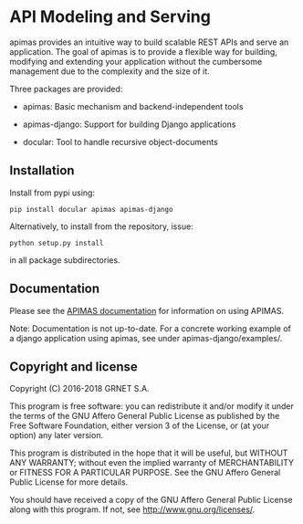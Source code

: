 API Modeling and Serving
========================

apimas provides an intuitive way to build scalable REST APIs and
serve an application. The goal of apimas is to provide a flexible
way for building, modifying and extending your application without
the cumbersome management due to the complexity and the size of it.

Three packages are provided:

* apimas: Basic mechanism and backend-independent tools

* apimas-django: Support for building Django applications

* docular: Tool to handle recursive object-documents


Installation
------------

Install from pypi using:

```
pip install docular apimas apimas-django
```

Alternatively, to install from the repository, issue:

```
python setup.py install
```

in all package subdirectories.


Documentation
-------------
Please see the [APIMAS documentation](http://apimas.readthedocs.io/en/latest/index.html)
for information on using APIMAS.

Note: Documentation is not up-to-date. For a concrete working example of a
django application using apimas, see under apimas-django/examples/.


Copyright and license
---------------------

Copyright (C) 2016-2018 GRNET S.A.

This program is free software: you can redistribute it and/or modify
it under the terms of the GNU Affero General Public License as
published by the Free Software Foundation, either version 3 of the
License, or (at your option) any later version.

This program is distributed in the hope that it will be useful,
but WITHOUT ANY WARRANTY; without even the implied warranty of
MERCHANTABILITY or FITNESS FOR A PARTICULAR PURPOSE.  See the
GNU Affero General Public License for more details.

You should have received a copy of the GNU Affero General Public License
along with this program.  If not, see <http://www.gnu.org/licenses/>.
